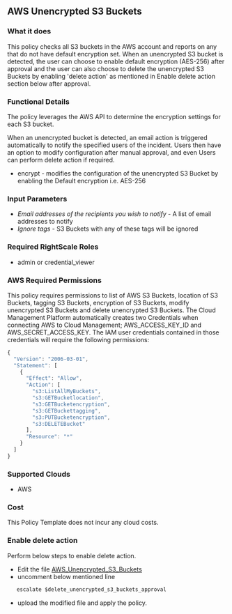 ## AWS Unencrypted S3 Buckets
 
### What it does
This policy checks all S3 buckets in the AWS account and reports on any that do not have default encryption set. When an unencrypted S3 bucket is detected, the user can choose to enable default encryption (AES-256) after approval and the user can also choose to delete the unencrypted S3 Buckets by enabling 'delete action' as mentioned in Enable delete action section below after approval.
 
### Functional Details
 
The policy leverages the AWS API to determine the encryption settings for each S3 bucket.
 
When an unencrypted bucket is detected, an email action is triggered automatically to notify the specified users of the incident. Users then have an option to modify configuration after manual approval, and even Users can perform delete action if required.

* encrypt - modifies the configuration of the unencrypted S3 Bucket by enabling the Default encryption i.e. AES-256
 
### Input Parameters
 
- *Email addresses of the recipients you wish to notify* - A list of email addresses to notify
- *Ignore tags* - S3 Buckets with any of these tags will be ignored 
 
### Required RightScale Roles
 
- admin or credential_viewer
 
### AWS Required Permissions

This policy requires permissions to list of AWS S3 Buckets, location of S3 Buckets, tagging S3 Buckets, encryption of S3 Buckets, modify unencrypted S3 Buckets and delete unencrypted S3 Buckets.
The Cloud Management Platform automatically creates two Credentials when connecting AWS to Cloud Management; AWS_ACCESS_KEY_ID and AWS_SECRET_ACCESS_KEY. The IAM user credentials contained in those credentials will require the following permissions:

```javascript
{
  "Version": "2006-03-01",
  "Statement": [
    {
      "Effect": "Allow",
      "Action": [
        "s3:ListAllMyBuckets",
        "s3:GETBucketlocation",
        "s3:GETBucketencryption",
        "s3:GETBuckettagging",
        "s3:PUTBucketencryption",
        "s3:DELETEBucket"
      ],
      "Resource": "*"
    }
  ]
}
```

### Supported Clouds
 
- AWS
 
### Cost
 
This Policy Template does not incur any cloud costs.

### Enable delete action

Perform below steps to enable delete action.

- Edit the file [AWS_Unencrypted_S3_Buckets](https://github.com/rightscale/policy_templates/tree/master/security/aws/unencrypted_s3_buckets/AWS_Unencrypted_S3_Buckets.pt)
- uncomment below mentioned line
```javascript
   escalate $delete_unencrypted_s3_buckets_approval	
```	
- upload the modified file and apply the policy.



